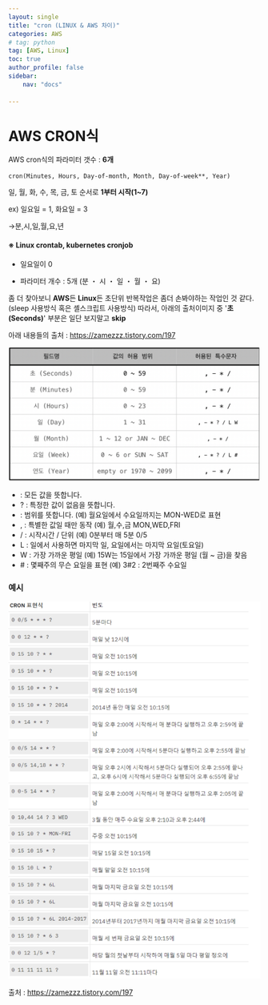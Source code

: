 ```yaml
---
layout: single
title: "cron (LINUX & AWS 차이)"
categories: AWS
# tag: python
tag: [AWS, Linux]
toc: true
author_profile: false
sidebar:
    nav: "docs"

---
```


  

# AWS CRON식

AWS cron식의 파라미터 갯수 : **6개**

`cron(Minutes, Hours, Day-of-month, Month, Day-of-week**, Year)`

일, 월, 화, 수, 목, 금, 토 순서로 **1부터 시작(1~7)** 

ex) 일요일 = 1, 화요일 = 3

→분,시,일,월,요,년



#### ※ Linux crontab, kubernetes cronjob

- 일요일이 0

- 파라미터 개수 : 5개 (분 ・ 시 ・ 일 ・ 월 ・ 요)

  

좀 더 찾아보니 **AWS**든 **Linux**든 초단위 반복작업은 좀더 손봐야하는 작업인 것 같다.
(sleep 사용방식 혹은 셸스크립트 사용방식)
따라서, 아래의 출처이미지 중 '**초(Seconds)**' 부분은 일단 보지말고 **skip**



아래 내용들의 출처 : <https://zamezzz.tistory.com/197>

![image-20220805234816279](../images/2022-08-05-1/image-20220805234816279.png)

- : 모든 값을 뜻합니다.
- ? : 특정한 값이 없음을 뜻합니다.
- : 범위를 뜻합니다. (예) 월요일에서 수요일까지는 MON-WED로 표현
- , : 특별한 값일 때만 동작 (예) 월,수,금 MON,WED,FRI
- / : 시작시간 / 단위 (예) 0분부터 매 5분 0/5
- L : 일에서 사용하면 마지막 일, 요일에서는 마지막 요일(토요일)
- W : 가장 가까운 평일 (예) 15W는 15일에서 가장 가까운 평일 (월 ~ 금)을 찾음
- \# : 몇째주의 무슨 요일을 표현 (예) 3#2 : 2번째주 수요일



### 예시

![image-20220805234907568](../images/2022-08-05-1/image-20220805234907568.png)

출처 : <https://zamezzz.tistory.com/197>